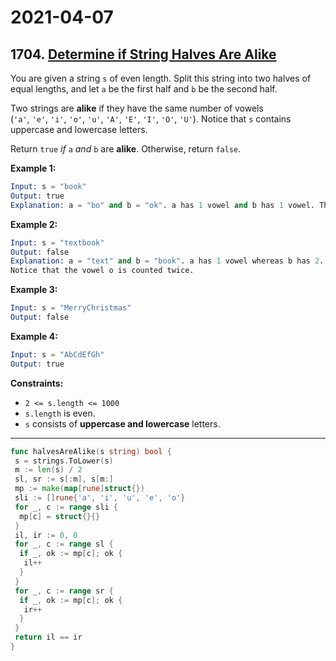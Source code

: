 # 2021-04-07

## 1704. [Determine if String Halves Are Alike](https://leetcode.com/problems/determine-if-string-halves-are-alike/)

You are given a string `s` of even length. Split this string into two halves of equal lengths, and let `a` be the first half and `b` be the second half.

Two strings are **alike** if they have the same number of vowels (`'a'`, `'e'`, `'i'`, `'o'`, `'u'`, `'A'`, `'E'`, `'I'`, `'O'`, `'U'`). Notice that `s` contains uppercase and lowercase letters.

Return `true` *if* `a` *and* `b` are **alike**. Otherwise, return `false`.

**Example 1:**

```s
Input: s = "book"
Output: true
Explanation: a = "bo" and b = "ok". a has 1 vowel and b has 1 vowel. Therefore, they are alike.
```

**Example 2:**

```s
Input: s = "textbook"
Output: false
Explanation: a = "text" and b = "book". a has 1 vowel whereas b has 2. Therefore, they are not alike.
Notice that the vowel o is counted twice.
```

**Example 3:**

```s
Input: s = "MerryChristmas"
Output: false
```

**Example 4:**

```s
Input: s = "AbCdEfGh"
Output: true
```

**Constraints:**

- `2 <= s.length <= 1000`
- `s.length` is even.
- `s` consists of **uppercase and lowercase** letters.

---

```go
func halvesAreAlike(s string) bool {
 s = strings.ToLower(s)
 m := len(s) / 2
 sl, sr := s[:m], s[m:]
 mp := make(map[rune]struct{})
 sli := []rune{'a', 'i', 'u', 'e', 'o'}
 for _, c := range sli {
  mp[c] = struct{}{}
 }
 il, ir := 0, 0
 for _, c := range sl {
  if _, ok := mp[c]; ok {
   il++
  }
 }
 for _, c := range sr {
  if _, ok := mp[c]; ok {
   ir++
  }
 }
 return il == ir
}
```
